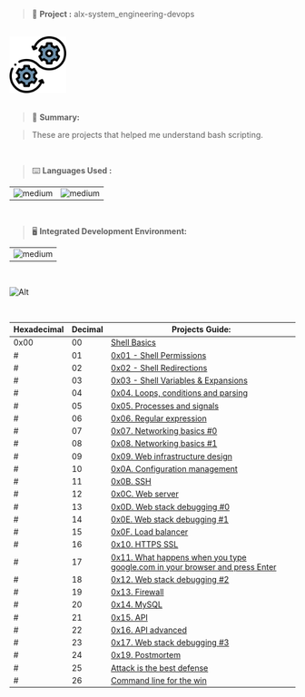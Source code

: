 > 🚧 **Project :** alx-system_engineering-devops

<br>

<div>
  <a href="https://github.com/iamnotnato/alx-system_engineering-devops">
    <img src="https://github.com/iamnotnato/alx-system_engineering-devops/blob/master/images/logo.png" alt="Logo" width="100" height="100">
  </a>
</div>

<br>

> 📝 **Summary:**

> These are projects that helped me understand bash scripting.

<br>

> ⌨️ **Languages Used :**

<table>
  <tr>
    <td><img alt="medium" src="https://img.shields.io/badge/Shell_Script-121011?style=for-the-badge&logo=gnu-bash&logoColor=white"></td>
    <td><img alt="medium" src="https://img.shields.io/badge/Markdown-000000?style=for-the-badge&logo=markdown&logoColor=white"></td>
  </tr>
</table>

<br>

> 🖥️ **Integrated Development Environment:**

<table>
  <tr>
<td><img alt="medium" src="https://img.shields.io/badge/Emacs-%237F5AB6.svg?&style=for-the-badge&logo=gnu-emacs&logoColor=white"></td>
  </tr>
</table>

<br>

![Alt](https://repobeats.axiom.co/api/embed/91ac37b53e43b84fc8bee59df74f32cb4c53c465.svg "Repobeats analytics image")


<br>

| Hexadecimal |  Decimal | Projects Guide:                                                                                                                                            |
| ----------- | -------- | ---------------------------------------------------------------------------------------------------------------------------------------------------------- |
| 0x00        | 00       | [Shell Basics](./0x00-shell_basics)                                                                                                                         | 
| #  | 01 | [0x01 - Shell Permissions](./0x01-shell_permissions)                                                                                                         |
| #  | 02 | [0x02 - Shell Redirections](./0x02-shell_redirections)                      	                                                                                | 
| #  | 03 | [0x03 - Shell Variables & Expansions](./0x03-shell_variables_expansions)                                                                                     | 
| #  | 04 | [0x04. Loops, conditions and parsing](./0x04-loops_conditions_and_parsing)                                                                                   | 
| #  | 05 | [0x05. Processes and signals](./0x05-processes_and_signals)                                                                                                  |
| #  | 06 | [0x06. Regular expression](./0x06-regular_expressions)                                                                                                       | 
| #  | 07 | [0x07. Networking basics #0](./0x07-networking_basics)                                                                                                       | 
| #  | 08 | [0x08. Networking basics #1](./0x08-networking_basics_2)                                                                                                     | 
| #  | 09 | [0x09. Web infrastructure design](./0x09-web_infrastructure_design)                                                                                          |
| #  | 10 | [0x0A. Configuration management](./0x0A-configuration_management)                                                                                            | 
| #  | 11 | [0x0B. SSH](./0x0B-ssh)                                                                                                                                      | 
| #  | 12 | [0x0C. Web server](./0x0C-web_server)                                                                                                                        | 
| #  | 13 | [0x0D. Web stack debugging #0](./0x0D-web_stack_debugging_0)                                                                                                 | 
| #  | 14 | [0x0E. Web stack debugging #1](./0x0E-web_stack_debugging_1)                                                                                                 |
| #  | 15 | [0x0F. Load balancer](./0x0F-load_balancer)                                                                                                                  | 
| #  | 16 | [0x10. HTTPS SSL](./0x10-https_ssl)                                                                                                                          | 
| #  | 17 | [0x11. What happens when you type google.com in your browser and press Enter](./0x11-what_happens_when_your_type_google_com_in_your_browser_and_press_enter) |
| #  | 18 | [0x12. Web stack debugging #2](./0x12-web_stack_debugging_2)                                                                                                 | 
| #  | 19 | [0x13. Firewall](./0x13-firewall)                                                                                                                            | 
| #  | 20 | [0x14. MySQL](./0x14-mysql)                                                                                                                                  | 
| #  | 21 | [0x15. API](./0x15-api)                                                                                                                                      |
| #  | 22 | [0x16. API advanced](./0x16-api_advanced)                                                                                                                    | 
| #  | 23 | [0x17. Web stack debugging #3](./0x17-web_stack_debugging_3)                                                                                                 |
| #  | 24 | [0x19. Postmortem](./0x19-postmortem)                                                                                                                        | 
| #  | 25 | [Attack is the best defense](./attack_is_the_best_defense)                                                                                                   | 
| #  | 26 | [Command line for the win](./command_line_for_the_win)                                                                                                       |
